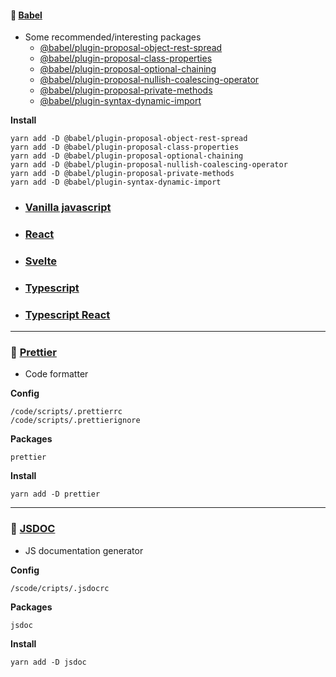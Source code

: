 #### &#128640; [Babel](https://babeljs.io)

-   Some recommended/interesting packages
    -   [@babel/plugin-proposal-object-rest-spread](https://github.com/tc39/proposal-object-rest-spread)
    -   [@babel/plugin-proposal-class-properties](https://babeljs.io/docs/en/babel-plugin-proposal-class-properties)
    -   [@babel/plugin-proposal-optional-chaining](https://github.com/tc39/proposal-optional-chaining)
    -   [@babel/plugin-proposal-nullish-coalescing-operator](https://github.com/tc39/proposal-nullish-coalescing)
    -   [@babel/plugin-proposal-private-methods](https://github.com/tc39/proposal-private-methods)
    -   [@babel/plugin-syntax-dynamic-import](https://babeljs.io/docs/en/next/babel-plugin-syntax-dynamic-import.html)

**Install**

    yarn add -D @babel/plugin-proposal-object-rest-spread
    yarn add -D @babel/plugin-proposal-class-properties
    yarn add -D @babel/plugin-proposal-optional-chaining
    yarn add -D @babel/plugin-proposal-nullish-coalescing-operator
    yarn add -D @babel/plugin-proposal-private-methods
    yarn add -D @babel/plugin-syntax-dynamic-import

-   ### [Vanilla javascript](./javascript/README.md)

-   ### [React](./react/README.md)

-   ### [Svelte](./svelte/README.md)

-   ### [Typescript](./typescript/README.md)

-   ### [Typescript React](./typescript-react/README.md)

---

### &#128640; [Prettier](https://prettier.io)

-   Code formatter

**Config**

    /code/scripts/.prettierrc
    /code/scripts/.prettierignore

**Packages**

    prettier

**Install**

    yarn add -D prettier

---

### &#128640; [JSDOC](https://jsdoc.app/)

-   JS documentation generator

**Config**

    /scode/cripts/.jsdocrc

**Packages**

    jsdoc

**Install**

    yarn add -D jsdoc

